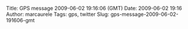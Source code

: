 Title: GPS message 2009-06-02 19:16:06 (GMT)
Date: 2009-06-02 19:16
Author: marcaurele
Tags: gps, twitter
Slug: gps-message-2009-06-02-191606-gmt

<!--break-->

<div class="gmap" id="gmap_20090602_121606">
</div>
</p>


